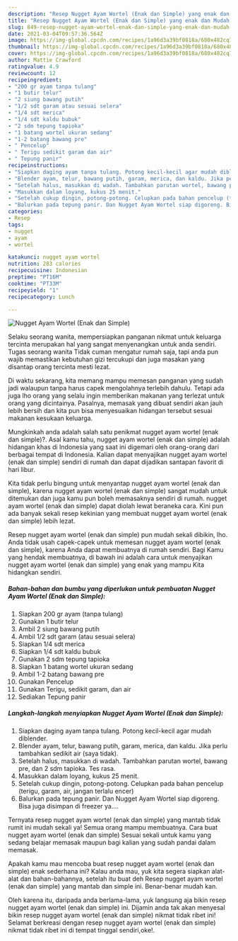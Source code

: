 ```yaml
---
description: "Resep Nugget Ayam Wortel (Enak dan Simple) yang enak dan Mudah Dibuat"
title: "Resep Nugget Ayam Wortel (Enak dan Simple) yang enak dan Mudah Dibuat"
slug: 849-resep-nugget-ayam-wortel-enak-dan-simple-yang-enak-dan-mudah-dibuat
date: 2021-03-04T09:57:36.564Z
image: https://img-global.cpcdn.com/recipes/1a96d3a39bf0818a/680x482cq70/nugget-ayam-wortel-enak-dan-simple-foto-resep-utama.jpg
thumbnail: https://img-global.cpcdn.com/recipes/1a96d3a39bf0818a/680x482cq70/nugget-ayam-wortel-enak-dan-simple-foto-resep-utama.jpg
cover: https://img-global.cpcdn.com/recipes/1a96d3a39bf0818a/680x482cq70/nugget-ayam-wortel-enak-dan-simple-foto-resep-utama.jpg
author: Mattie Crawford
ratingvalue: 4.9
reviewcount: 12
recipeingredient:
- "200 gr ayam tanpa tulang"
- "1 butir telur"
- "2 siung bawang putih"
- "1/2 sdt garam atau sesuai selera"
- "1/4 sdt merica"
- "1/4 sdt kaldu bubuk"
- "2 sdm tepung tapioka"
- "1 batang wortel ukuran sedang"
- "1-2 batang bawang pre"
- " Pencelup"
- " Terigu sedikit garam dan air"
- " Tepung panir"
recipeinstructions:
- "Siapkan daging ayam tanpa tulang. Potong kecil-kecil agar mudah diblender."
- "Blender ayam, telur, bawang putih, garam, merica, dan kaldu. Jika perlu tambahkan sedikit air (saya tidak)."
- "Setelah halus, masukkan di wadah. Tambahkan parutan wortel, bawang pre, dan 2 sdm tapioka. Tes rasa."
- "Masukkan dalam loyang, kukus 25 menit."
- "Setelah cukup dingin, potong-potong. Celupkan pada bahan pencelup (terigu, garam, air, jangan terlalu encer)"
- "Balurkan pada tepung panir. Dan Nugget Ayam Wortel siap digoreng. Bisa juga disimpan di freezer ya...."
categories:
- Resep
tags:
- nugget
- ayam
- wortel

katakunci: nugget ayam wortel 
nutrition: 283 calories
recipecuisine: Indonesian
preptime: "PT16M"
cooktime: "PT33M"
recipeyield: "1"
recipecategory: Lunch

---
```



![Nugget Ayam Wortel (Enak dan Simple)](https://img-global.cpcdn.com/recipes/1a96d3a39bf0818a/680x482cq70/nugget-ayam-wortel-enak-dan-simple-foto-resep-utama.jpg)

Selaku seorang wanita, mempersiapkan panganan nikmat untuk keluarga tercinta merupakan hal yang sangat menyenangkan untuk anda sendiri. Tugas seorang  wanita Tidak cuman mengatur rumah saja, tapi anda pun wajib memastikan kebutuhan gizi tercukupi dan juga masakan yang disantap orang tercinta mesti lezat.

Di waktu  sekarang, kita memang mampu memesan panganan yang sudah jadi walaupun tanpa harus capek mengolahnya terlebih dahulu. Tetapi ada juga lho orang yang selalu ingin memberikan makanan yang terlezat untuk orang yang dicintainya. Pasalnya, memasak yang dibuat sendiri akan jauh lebih bersih dan kita pun bisa menyesuaikan hidangan tersebut sesuai makanan kesukaan keluarga. 



Mungkinkah anda adalah salah satu penikmat nugget ayam wortel (enak dan simple)?. Asal kamu tahu, nugget ayam wortel (enak dan simple) adalah hidangan khas di Indonesia yang saat ini digemari oleh orang-orang dari berbagai tempat di Indonesia. Kalian dapat menyajikan nugget ayam wortel (enak dan simple) sendiri di rumah dan dapat dijadikan santapan favorit di hari libur.

Kita tidak perlu bingung untuk menyantap nugget ayam wortel (enak dan simple), karena nugget ayam wortel (enak dan simple) sangat mudah untuk ditemukan dan juga kamu pun boleh memasaknya sendiri di rumah. nugget ayam wortel (enak dan simple) dapat diolah lewat beraneka cara. Kini pun ada banyak sekali resep kekinian yang membuat nugget ayam wortel (enak dan simple) lebih lezat.

Resep nugget ayam wortel (enak dan simple) pun mudah sekali dibikin, lho. Anda tidak usah capek-capek untuk memesan nugget ayam wortel (enak dan simple), karena Anda dapat membuatnya di rumah sendiri. Bagi Kamu yang hendak membuatnya, di bawah ini adalah cara untuk menyajikan nugget ayam wortel (enak dan simple) yang enak yang mampu Kita hidangkan sendiri.

<!--inarticleads1-->

##### Bahan-bahan dan bumbu yang diperlukan untuk pembuatan Nugget Ayam Wortel (Enak dan Simple):

1. Siapkan 200 gr ayam (tanpa tulang)
1. Gunakan 1 butir telur
1. Ambil 2 siung bawang putih
1. Ambil 1/2 sdt garam (atau sesuai selera)
1. Siapkan 1/4 sdt merica
1. Siapkan 1/4 sdt kaldu bubuk
1. Gunakan 2 sdm tepung tapioka
1. Siapkan 1 batang wortel ukuran sedang
1. Ambil 1-2 batang bawang pre
1. Gunakan  Pencelup
1. Gunakan  Terigu, sedikit garam, dan air
1. Sediakan  Tepung panir




<!--inarticleads2-->

##### Langkah-langkah menyiapkan Nugget Ayam Wortel (Enak dan Simple):

1. Siapkan daging ayam tanpa tulang. Potong kecil-kecil agar mudah diblender.
1. Blender ayam, telur, bawang putih, garam, merica, dan kaldu. Jika perlu tambahkan sedikit air (saya tidak).
1. Setelah halus, masukkan di wadah. Tambahkan parutan wortel, bawang pre, dan 2 sdm tapioka. Tes rasa.
1. Masukkan dalam loyang, kukus 25 menit.
1. Setelah cukup dingin, potong-potong. Celupkan pada bahan pencelup (terigu, garam, air, jangan terlalu encer)
1. Balurkan pada tepung panir. Dan Nugget Ayam Wortel siap digoreng. Bisa juga disimpan di freezer ya....




Ternyata resep nugget ayam wortel (enak dan simple) yang mantab tidak rumit ini mudah sekali ya! Semua orang mampu membuatnya. Cara buat nugget ayam wortel (enak dan simple) Sesuai sekali untuk kamu yang sedang belajar memasak maupun bagi kalian yang sudah pandai dalam memasak.

Apakah kamu mau mencoba buat resep nugget ayam wortel (enak dan simple) enak sederhana ini? Kalau anda mau, yuk kita segera siapkan alat-alat dan bahan-bahannya, setelah itu buat deh Resep nugget ayam wortel (enak dan simple) yang mantab dan simple ini. Benar-benar mudah kan. 

Oleh karena itu, daripada anda berlama-lama, yuk langsung aja bikin resep nugget ayam wortel (enak dan simple) ini. Dijamin anda tak akan menyesal bikin resep nugget ayam wortel (enak dan simple) nikmat tidak ribet ini! Selamat berkreasi dengan resep nugget ayam wortel (enak dan simple) nikmat tidak ribet ini di tempat tinggal sendiri,oke!.

